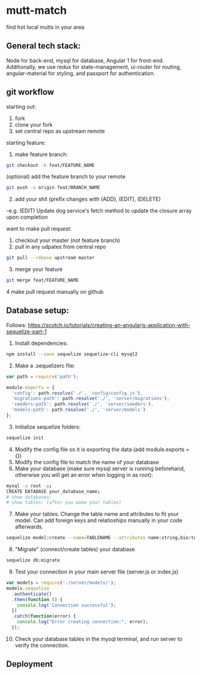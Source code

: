 # mutt-match
find hot local mutts in your area

## General tech stack:
Node for back-end, mysql for database, Angular 1 for front-end. 
Additionally, we use redux for state-management, ui-router for routing, angular-material for styling, and passport for authentication.

## git workflow
starting out:
1. fork
2. clone your fork
3. set central repo as upstream remote

starting feature:
1. make feature branch:
```bash
git checkout -b feat/FEATURE_NAME
```
(optional) add the feature branch to your remote
```bash
git push -u origin feat/BRANCH_NAME
```
2. add your shit (prefix changes with (ADD), (EDIT), (DELETE)

-e.g. (EDIT) Update dog service's fetch method to update the closure array upon completion

want to make pull request:
1. checkout your master (not feature branch)
2. pull in any udpates from central repo
```bash
git pull --rebase upstream master
```
3. merge your feature
```bash
git merge feat/FEATURE_NAME
```
4 make pull request manually on github

## Database setup:
Follows: https://scotch.io/tutorials/creating-an-angularjs-application-with-sequelize-part-1
1. Install dependencies:
```bash
npm install --save sequelize sequelize-cli mysql2
```
2. Make a .sequelizerc file:
```javascript
var path = require('path');

module.exports = {
  'config': path.resolve('./', 'config/config.js'),
  'migrations-path': path.resolve('./', 'server/migrations'),
  'seeders-path': path.resolve('./', 'server/seeders'),
  'models-path': path.resolve('./', 'server/models')
};
```
3. Initialize sequelize folders:
```bash
sequelize init
```
4. Modify the config file so it is exporting the data (add module.exports = {})
5. Modify the config file to match the name of your database
6. Make your database (make sure mysql server is running beforehand, otherwise you will get an error when logging in as root):
```bash
mysql -u root -p;
CREATE DATABASE your_database_name;
# show databases;
# show tables; (after you make your tables)
```
7. Make your tables. Change the table name and attributes to fit your model. Can add foreign keys and relatioships manually in your code afterwards.
```bash
sequelize model:create --name=TABLENAME --attributes name:string,bio:text,count:integer --underscored
```
8. "Migrate" (connect/create tables) your database
```bash
sequelize db:migrate
```
9. Test your connection in your main server file (server.js or index.js)
```javascript
var models = require('./server/models/');
models.sequelize
  .authenticate()
  .then(function () {
    console.log('Connection successful');
  })
  .catch(function(error) {
    console.log("Error creating connection:", error);
  });
  ```
  10. Check your database tables in the mysql terminal, and run server to verify the connection.

## Deployment
